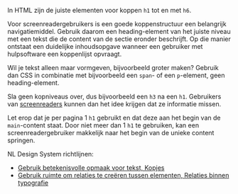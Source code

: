 <!-- @license CC0-1.0 -->

In HTML zijn de juiste elementen voor koppen `h1` tot en met `h6`.

Voor screenreadergebruikers is een goede koppenstructuur een belangrijk navigatiemiddel. Gebruik daarom een heading-element van het juiste niveau met een tekst die de content van de sectie eronder beschrijft. Op die manier ontstaat een duidelijke inhoudsopgave wanneer een gebruiker met hulpsoftware een koppenlijst opvraagt.

Wil je tekst alleen maar vormgeven, bijvoorbeeld groter maken? Gebruik dan CSS in combinatie met bijvoorbeeld een `span`- of een `p`-element, geen heading-element.

Sla geen kopniveaus over, dus bijvoorbeeld een `h3` na een `h1`. Gebruikers van [screenreaders](/woordenlijst/#screenreader) kunnen dan het idee krijgen dat ze informatie missen.

Let erop dat je per pagina 1 `h1` gebruikt en dat deze aan het begin van de `main`-content staat. Door niet meer dan 1 `h1` te gebruiken, kan een screenreadergebruiker makkelijk naar het begin van de unieke content springen.

NL Design System richtlijnen:

- [Gebruik betekenisvolle opmaak voor tekst, Kopjes](/richtlijnen/stijl/typografie/opmaak/#kopjes)
- [Gebruik ruimte om relaties te creëren tussen elementen, Relaties binnen typografie](/richtlijnen/stijl/ruimte/relaties#relaties-binnen-typografie)
